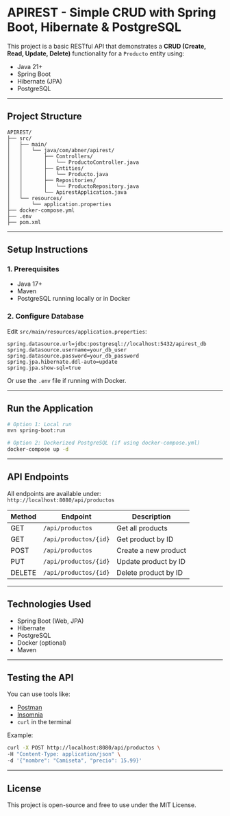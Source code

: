 # APIREST - Simple CRUD with Spring Boot, Hibernate & PostgreSQL

This project is a basic RESTful API that demonstrates a **CRUD (Create, Read, Update, Delete)** functionality for a `Producto` entity using:

- Java 21+
- Spring Boot
- Hibernate (JPA)
- PostgreSQL

---

## Project Structure

```
APIREST/
├── src/
│   ├── main/
│   │   └── java/com/abner/apirest/
│   │       ├── Controllers/
│   │       │   └── ProductoController.java
│   │       ├── Entities/
│   │       │   └── Producto.java
│   │       ├── Repositories/
│   │       │   └── ProductoRepository.java
│   │       └── ApirestApplication.java
│   └── resources/
│       └── application.properties
├── docker-compose.yml
├── .env
├── pom.xml
```

---

## Setup Instructions

### 1. Prerequisites

- Java 17+
- Maven
- PostgreSQL running locally or in Docker

### 2. Configure Database

Edit `src/main/resources/application.properties`:

```properties
spring.datasource.url=jdbc:postgresql://localhost:5432/apirest_db
spring.datasource.username=your_db_user
spring.datasource.password=your_db_password
spring.jpa.hibernate.ddl-auto=update
spring.jpa.show-sql=true
```

Or use the `.env` file if running with Docker.

---

## Run the Application

```bash
# Option 1: Local run
mvn spring-boot:run

# Option 2: Dockerized PostgreSQL (if using docker-compose.yml)
docker-compose up -d
```

---

## API Endpoints

All endpoints are available under:  
`http://localhost:8080/api/productos`

| Method | Endpoint                    | Description            |
|--------|-----------------------------|------------------------|
| GET    | `/api/productos`            | Get all products       |
| GET    | `/api/productos/{id}`       | Get product by ID      |
| POST   | `/api/productos`            | Create a new product   |
| PUT    | `/api/productos/{id}`       | Update product by ID   |
| DELETE | `/api/productos/{id}`       | Delete product by ID   |

---

## Technologies Used

- Spring Boot (Web, JPA)
- Hibernate
- PostgreSQL
- Docker (optional)
- Maven

---

## Testing the API

You can use tools like:

- [Postman](https://www.postman.com/)
- [Insomnia](https://insomnia.rest/)
- `curl` in the terminal

Example:

```bash
curl -X POST http://localhost:8080/api/productos \
-H "Content-Type: application/json" \
-d '{"nombre": "Camiseta", "precio": 15.99}'
```

---

## License

This project is open-source and free to use under the MIT License.
